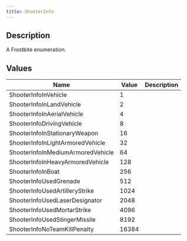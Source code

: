 ```yaml
---
title: ShooterInfo
---
```

## Description

A Frostbite enumeration.

## Values

| Name                              | Value | Description |
| --------------------------------- | ----- | ----------- |
| ShooterInfoInVehicle              | 1     |             |
| ShooterInfoInLandVehicle          | 2     |             |
| ShooterInfoInAerialVehicle        | 4     |             |
| ShooterInfoDrivingVehicle         | 8     |             |
| ShooterInfoInStationaryWeapon     | 16    |             |
| ShooterInfoInLightArmoredVehicle  | 32    |             |
| ShooterInfoInMediumArmoredVehicle | 64    |             |
| ShooterInfoInHeavyArmoredVehicle  | 128   |             |
| ShooterInfoInBoat                 | 256   |             |
| ShooterInfoUsedGrenade            | 512   |             |
| ShooterInfoUsedArtilleryStrike    | 1024  |             |
| ShooterInfoUsedLaserDesignator    | 2048  |             |
| ShooterInfoUsedMortarStrike       | 4096  |             |
| ShooterInfoUsedStingerMissile     | 8192  |             |
| ShooterInfoNoTeamKillPenalty      | 16384 |             |
